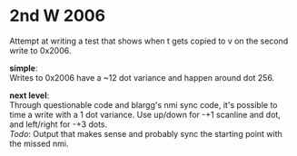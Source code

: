 # 2nd W 2006
Attempt at writing a test that shows when t gets copied to v on the second write to 0x2006.

**simple**:  
Writes to 0x2006 have a ~12 dot variance and happen around dot 256.

**next level**:  
Through questionable code and blargg's nmi sync code, it's possible to time a write with a 1 dot variance. Use up/down for -+1 scanline and dot, and left/right for -+3 dots.  
*Todo*: Output that makes sense and probably sync the starting point with the missed nmi.
